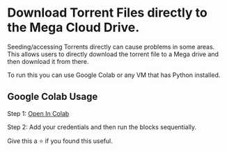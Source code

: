# Download Torrent Files directly to the Mega Cloud Drive.

Seeding/accessing Torrents directly can cause problems in some areas. This allows users to directly download the torrent file to a Mega drive and then download it from there.

To run this you can use Google Colab or any VM that has Python installed.

## Google Colab Usage

Step 1: [Open In Colab](https://colab.research.google.com/github/A-K-ay/torrent_to_mega/blob/main/torrent_to_mega_downloader.ipynb)

Step 2: Add your credentials and then run the blocks sequentially.


Give this a ⭐️ if you found this useful.

